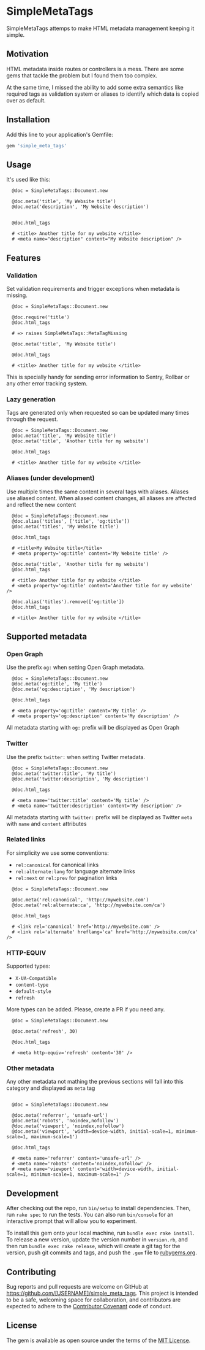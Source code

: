 # SimpleMetaTags

SimpleMetaTags attemps to make HTML metadata management keeping it simple.

## Motivation

HTML metadata inside routes or controllers is a mess. There are
some gems that tackle the problem but I found them too complex.

At the same time, I missed the ability to add some extra semantics like required tags as validation system or aliases to identify which data is copied over as default.

## Installation

Add this line to your application's Gemfile:

```ruby
gem 'simple_meta_tags'
```

## Usage


It's used like this:

```
  @doc = SimpleMetaTags::Document.new

  @doc.meta('title', 'My Website title')
  @doc.meta('description', 'My Website description')


  @doc.html_tags

  # <title> Another title for my website </title>
  # <meta name="description" content="My Website description" />

```


## Features

### Validation

Set validation requirements and trigger exceptions when metadata is
missing.

```
  @doc = SimpleMetaTags::Document.new

  @doc.require('title')
  @doc.html_tags

  # => raises SimpleMetaTags::MetaTagMissing

  @doc.meta('title', 'My Website title')

  @doc.html_tags

  # <title> Another title for my website </title>

```

This is specially handy for sending error information to Sentry, Rollbar or
any other error tracking system.

### Lazy generation

Tags are generated only when requested so can be updated many times through the request.

```
  @doc = SimpleMetaTags::Document.new
  @doc.meta('title', 'My Website title')
  @doc.meta('title', 'Another title for my website')

  @doc.html_tags

  # <title> Another title for my website </title>

```

### Aliases (under development)
Use multiple times the same content in several tags with aliases.
Aliases use aliased content. When aliased content changes, all aliases
are affected and reflect the new content


```
  @doc = SimpleMetaTags::Document.new
  @doc.alias('titles', ['title', 'og:title'])
  @doc.meta('titles', 'My Website title')

  @doc.html_tags

  # <title>My Website title</title>
  # <meta property='og:title' content='My Website title' />

  @doc.meta('title', 'Another title for my website')
  @doc.html_tags

  # <title> Another title for my website </title>
  # <meta property='og:title' content='Another title for my website' />

  @doc.alias('titles').remove(['og:title'])
  @doc.html_tags

  # <title> Another title for my website </title>
```

## Supported metadata

### Open Graph

Use the prefix `og:` when setting Open Graph metadata.

```
  @doc = SimpleMetaTags::Document.new
  @doc.meta('og:title', 'My title')
  @doc.meta('og:description', 'My description')

  @doc.html_tags

  # <meta property='og:title' content='My title' />
  # <meta property='og:description' content='My description' />

```
All metadata starting with `og:` prefix will be displayed as Open Graph

### Twitter

Use the prefix `twitter:` when setting Twitter metadata.

```
  @doc = SimpleMetaTags::Document.new
  @doc.meta('twitter:title', 'My title')
  @doc.meta('twitter:description', 'My description')

  @doc.html_tags

  # <meta name='twitter:title' content='My title' />
  # <meta name='twitter:description' content='My description' />

```

All metadata starting with `twitter:` prefix will be displayed as
Twitter `meta` with `name` and `content` attributes

### Related links

For simplicity we use some conventions:

* `rel:canonical` for canonical links
* `rel:alternate:lang` for language alternate links
* `rel:next` or `rel:prev` for pagination links


```
  @doc = SimpleMetaTags::Document.new

  @doc.meta('rel:canonical', 'http://mywebsite.com')
  @doc.meta('rel:alternate:ca', 'http://mywebsite.com/ca')

  @doc.html_tags

  # <link rel='canonical' href='http://mywebsite.com' />
  # <link rel='alternate' hreflang='ca' href='http://mywebsite.com/ca' />

```

### HTTP-EQUIV

Supported types:

* `X-UA-Compatible`
* `content-type`
* `default-style`
* `refresh`

More types can be added. Please, create a PR if you need any.


```
  @doc = SimpleMetaTags::Document.new

  @doc.meta('refresh', 30)

  @doc.html_tags

  # <meta http-equiv='refresh' content='30' />

```

### Other metadata

Any other metadata not mathing the previous sections will fall into this
category and displayed as `meta` tag

```

  @doc = SimpleMetaTags::Document.new

  @doc.meta('referrer', 'unsafe-url')
  @doc.meta('robots', 'noindex,nofollow')
  @doc.meta('viewport', 'noindex,nofollow')
  @doc.meta('viewport', 'width=device-width, initial-scale=1, minimum-scale=1, maximum-scale=1')

  @doc.html_tags

  # <meta name='referrer' content='unsafe-url' />
  # <meta name='robots' content='noindex,nofollow' />
  # <meta name='viewport' content='width=device-width, initial-scale=1, minimum-scale=1, maximum-scale=1' />

```


## Development

After checking out the repo, run `bin/setup` to install dependencies. Then, run `rake spec` to run the tests. You can also run `bin/console` for an interactive prompt that will allow you to experiment.

To install this gem onto your local machine, run `bundle exec rake install`. To release a new version, update the version number in `version.rb`, and then run `bundle exec rake release`, which will create a git tag for the version, push git commits and tags, and push the `.gem` file to [rubygems.org](https://rubygems.org).

## Contributing

Bug reports and pull requests are welcome on GitHub at https://github.com/[USERNAME]/simple_meta_tags. This project is intended to be a safe, welcoming space for collaboration, and contributors are expected to adhere to the [Contributor Covenant](http://contributor-covenant.org) code of conduct.


## License

The gem is available as open source under the terms of the [MIT License](http://opensource.org/licenses/MIT).

